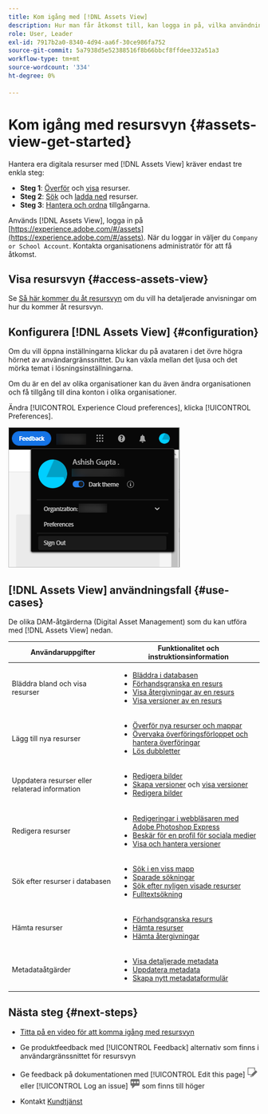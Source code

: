 ```yaml
---
title: Kom igång med [!DNL Assets View]
description: Hur man får åtkomst till, kan logga in på, vilka användningsfall som stöds och kända problem med [!DNL Assets View].
role: User, Leader
exl-id: 7917b2a0-8340-4d94-aa6f-30ce986fa752
source-git-commit: 5a7938d5e52388516f8b66bbcf8ffdee332a51a3
workflow-type: tm+mt
source-wordcount: '334'
ht-degree: 0%

---
```


# Kom igång med resursvyn {#assets-view-get-started}

<!-- TBD: Make links for these steps. -->

Hantera era digitala resurser med [!DNL Assets View] kräver endast tre enkla steg:

* **Steg 1**: [Överför](/help/assets/add-delete-assets-view.md) och [visa](/help/assets/navigate-assets-view.md) resurser.
* **Steg 2**: [Sök](/help/assets/search-assets-view.md) och [ladda ned](/help/assets/manage-organize-assets-view.md#download) resurser.
* **Steg 3**: [Hantera och ordna](/help/assets/manage-organize-assets-view.md) tillgångarna.

Används [!DNL Assets View], logga in på [https://experience.adobe.com/#/assets](https://experience.adobe.com/#/assets). När du loggar in väljer du `Company or School Account`. Kontakta organisationens administratör för att få åtkomst.

<!--In addition, more reference information that can be helpful is [understanding of the user interface](/help/assets/navigate-assets-view.md), [list of use cases](#use-cases), [supported file types](/help/assets/supported-file-formats-assets-view.md), and [known issues](/help/assets/release-notes.md#known-issues).
-->

## Visa resursvyn {#access-assets-view}

Se [Så här kommer du åt resursvyn](/help/assets/assets-view-introduction.md#how-to-access-assets-view) om du vill ha detaljerade anvisningar om hur du kommer åt resursvyn.

## Konfigurera [!DNL Assets View] {#configuration}

Om du vill öppna inställningarna klickar du på avataren i det övre högra hörnet av användargränssnittet. Du kan växla mellan det ljusa och det mörka temat i lösningsinställningarna.

Om du är en del av olika organisationer kan du även ändra organisationen och få tillgång till dina konton i olika organisationer.

Ändra [!UICONTROL Experience Cloud preferences], klicka [!UICONTROL Preferences].

![Inställning för växling av mörkt och ljust tema](assets/theme-change.png)

## [!DNL Assets View] användningsfall {#use-cases}

De olika DAM-åtgärderna (Digital Asset Management) som du kan utföra med [!DNL Assets View] nedan.

| Användaruppgifter | Funktionalitet och instruktionsinformation |
|-----|------|
| Bläddra bland och visa resurser | <ul> <li>[Bläddra i databasen](/help/assets/navigate-assets-view.md#view-assets-and-details) </li> <li> [Förhandsgranska en resurs](/help/assets/navigate-assets-view.md#preview-assets) <li> [Visa återgivningar av en resurs](/help/assets/add-delete-assets-view.md#renditions) </li> <li>[Visa versioner av en resurs](/help/assets/manage-organize-assets-view.md#view-versions)</li></ul> |
| Lägg till nya resurser | <ul> <li>[Överför nya resurser och mappar](/help/assets/add-delete-assets-view.md)</li> <li>[Övervaka överföringsförloppet och hantera överföringar](/help/assets/add-delete-assets-view.md#upload-progress)</li> <li>[Lös dubbletter](/help/assets/add-delete-assets-view.md)</li> </ul> |
| Uppdatera resurser eller relaterad information | <ul> <li>[Redigera bilder](/help/assets/edit-images-assets-view.md)</li> <li>[Skapa versioner](/help/assets/manage-organize-assets-view.md#create-versions) och [visa versioner](/help/assets/manage-organize-assets-view.md#view-versions)</li> <li>[Redigera bilder](/help/assets/edit-images-assets-view.md)</li> </ul> |
| Redigera resurser | <ul> <li>[Redigeringar i webbläsaren med Adobe Photoshop Express](/help/assets/edit-images-assets-view.md)</li> <li>[Beskär för en profil för sociala medier](/help/assets/edit-images-assets-view.md#crop-straighten-images)</li> <li>[Visa och hantera versioner](/help/assets/manage-organize-assets-view.md#view-versions)</li></ul></ul> |
| Sök efter resurser i databasen | <ul> <li>[Sök i en viss mapp](/help/assets/search-assets-view.md#refine-search-results)</li> <li>[Sparade sökningar](/help/assets/search-assets-view.md#saved-search)</li> <li>[Sök efter nyligen visade resurser](/help/assets/search-assets-view.md)</li> <li>[Fulltextsökning](/help/assets/search-assets-view.md) |
| Hämta resurser | <ul> <li> [Förhandsgranska resurs](/help/assets/navigate-assets-view.md#preview-assets) </li> <li> [Hämta resurser](/help/assets/manage-organize-assets-view.md#download) <li> [Hämta återgivningar](/help/assets/add-delete-assets-view.md#renditions) </li></ul> |
| Metadataåtgärder | <ul> <li>[Visa detaljerade metadata](/help/assets/metadata-assets-view.md) </li> <li> [Uppdatera metadata](/help/assets/metadata-assets-view.md#update-metadata)</li> <li> [Skapa nytt metadataformulär](/help/assets/metadata-assets-view.md#metadata-forms) </li> </ul> |

## Nästa steg {#next-steps}

* [Titta på en video för att komma igång med resursvyn](https://experienceleague.adobe.com/docs/experience-manager-learn/assets-essentials/getting-started.html)

* Ge produktfeedback med [!UICONTROL Feedback] alternativ som finns i användargränssnittet för resursvyn

* Ge feedback på dokumentationen med [!UICONTROL Edit this page] ![redigera sidan](assets/do-not-localize/edit-page.png) eller [!UICONTROL Log an issue] ![skapa ett GitHub-problem](assets/do-not-localize/github-issue.png) som finns till höger

* Kontakt [Kundtjänst](https://experienceleague.adobe.com/?support-solution=General#support)


<!--TBD: Merge the below rows in the table when the use cases are documented/available.

| How do I delete assets? | <ul> <li>[Delete assets](/help/assets/manage-organize.md)</li> <li>Recover deleted assets</li> <li>Permanently delete assets</li> </ul> |
| How do I share assets or find shared assets? | <ul> <li>Shared by me</li> <li>Shared with me</li> <li>Share for comments and review</li> <li>Unshare assets</li> </ul> |
| How do I collaborate with others and get my assets reviewed | <ul> <li>Share for review</li> <li>Provide comments. Resolve and filter comments</li> <li>Annotations on images</li> <li>Assign tasks to specific users and prioritize</li> </ul> |

-->

<!-- 

## ![feedback icon](assets/do-not-localize/feedback-icon.png) Provide product feedback {#provide-feedback}

Adobe welcomes feedback about the solution. To provide feedback without even switching your working application, use the [!UICONTROL Feedback] option in the user interface. It also lets you attach files such as screenshots or video recording of an issue.

  ![feedback option in the interface](assets/feedback-panel.png)

To provide feedback for documentation, click [!UICONTROL Edit this page] ![edit the page](assets/do-not-localize/edit-page.png) or [!UICONTROL Log an issue] ![create a GitHub issue](assets/do-not-localize/github-issue.png) from the right sidebar. You can do one of the following: 

* Make the content updates and submit a GitHub pull request.
* Create an issue or ticket in GitHub. Retain the automatically populated article name when creating an issue.

-->
<!--
>[!MORELIKETHIS]
>
>* [Understand the user interface](/help/assets/navigate-asssets-view.md).
>* [Release notes and known issues](/help/assets/release-notes.md).
>* [Supported file types](/help/assets/supported-file-formats.md).
-->
